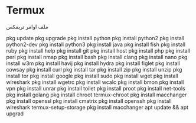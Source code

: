 # Termux
 ملف اوامر تريمكس

pkg update
pkg upgrade
pkg install python
pkg install python2
pkg install python2-dev
pkg install python3
pkg install java
pkg install fish
pkg install ruby
pkg install help
pkg install git
pkg install host
pkg install php
pkg install perl
pkg install nmap
pkg install bash
pkg install clang
pkg install nano
pkg install w3m
pkg install havij
pkg install hydra
pkg install figlet
pkg install cowsay
pkg install curl
pkg install tar
pkg install zip
pkg install unzip
pkg install tor
pkg install google
pkg install sudo
pkg install wget
pkg install wireshark
pkg install wgetrc
pkg install wcalc
pkg install bmon
pkg install vpn
pkg install unrar
pkg install toilet
pkg install proot
pkg install net-tools
pkg install golang
pkg install chroot
 termux-chroot
pkg install macchanger
pkg install openssl
pkg install cmatrix 
pkg install openssh
 pkg install wireshark 
  termux-setup-storage 
  pkg install macchanger 
  apt update && apt upgrad
